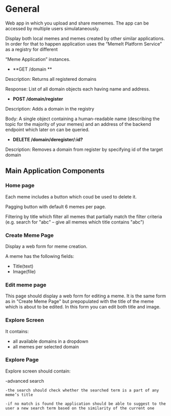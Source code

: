 

# General

Web app in which you upload and share mememes. The app can be accessed by multiple users simulataneously.

Display both local memes and memes created by other similar applications. In order for that to happen application uses the “MemeIt Platform Service” as a registry for different 

“Meme Application” instances.


- **GET /domain **

Description: Returns all registered domains

Response: List of all domain objects each having name and address.

- **POST /domain/register**

Description: Adds a domain in the registry

Body: A single object containing a human-readable name (describing the topic for the  majority of your memes) and an address of the backend endpoint which later on can be queried.

- **DELETE /domain/deregister/:id?**

Description: Removes a domain from register by specifying id of the target domain


## Main Application Components

### Home page

Each meme includes  a button which coud be used to delete it.

Pagging button with default 6 memes per page.

Filtering by title which filter all memes that partially match the filter criteria (e.g. search for "abc" – give all memes which title contains "abc")

### Create Meme Page 

Display a web form for meme creation.

A meme has the following fields:
- Title(text)
- Image(file)

### Edit meme page

This page should display a web form for editing a meme. It is the same form as in "Create Meme Page" but  prepopulated with the title of the meme which is about to be edited.
In this form you can edit both title and image.

### Explore Screen

It contains:
- all available domains in a dropdown
- all memes per selected domain

### Explore Page

Explore screen should contain:

-advanced search

	-the search should check whether the searched term is a part of any meme’s title

	-if no match is found the application should be able to suggest to the user a new search term based on the similarity of the current one


